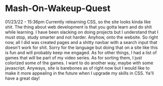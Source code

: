 # Mash-On-Wakeup-Quest 
01/23/22 - 15:36pm
Currently relearning CSS, so the site looks kinda like shit. The thing about web development is that you gotta learn and do shit while learning. I have been slacking on doing projects but I understand that I must stop, study smarter and not harder. Anyhow, onto the website.
So right now, all I did was created pages and a shitty navbar with a search input that doesn't work for shit. Sorry for the language but doing that on a site like this is fun and will probably keep me engaged. As for other things, I had a list of games that will be part of my video series. As for sorting them, I just colorized some of the games. I want to do another way, maybe with some javascript. Anyways, site is barebones as of right now but I would like to make it more appealing in the future when I upgrade my skills in CSS. Ya'll have a great day!